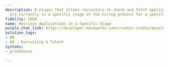 ```yaml
---
description: A plugin that allows recruiters to check and fetch applications that
  are currently in a specific stage of the hiring process for a specific job role.
fidelity: IDEA
name: Retrieve Applications in a Specific Stage
purple_chat_link: https://developer.moveworks.com/creator-studio/developer-tools/purple-chat/?conversation=%7B%22startTimestamp%22%3A%2211%3A43+AM%22%2C%22messages%22%3A%5B%7B%22parts%22%3A%5B%7B%22richText%22%3A%22Show+me+all+applications+in+the+%3Cb%3EInterview+Stage%3C%2Fb%3E+for+the+%3Cb%3ESoftware+Engineer%3C%2Fb%3E+role.%22%7D%5D%2C%22role%22%3A%22user%22%7D%2C%7B%22parts%22%3A%5B%7B%22richText%22%3A%22%F0%9F%94%8D+%3Cb%3EApplications+in+Interview+Stage+for+Software+Engineer%3A%3C%2Fb%3E%22%7D%2C%7B%22richText%22%3A%221%EF%B8%8F%E2%83%A3+%3Cb%3EJohn+Doe%3C%2Fb%3E%22%7D%2C%7B%22richText%22%3A%22%3Cul%3E%5Cn++%3Cli%3E%3Cstrong%3EEmail%3A%3C%2Fstrong%3E+john.doe%40email.com%3C%2Fli%3E%5Cn++%3Cli%3E%3Cstrong%3EApplied+On%3A%3C%2Fstrong%3E+February+10%2C+2025%3C%2Fli%3E%5Cn++%3Cli%3E%3Cstrong%3ECurrent+Status%3A%3C%2Fstrong%3E+Interview+Scheduled+%28Feb+20%2C+2025%29%3C%2Fli%3E%5Cn%3C%2Ful%3E%22%7D%2C%7B%22richText%22%3A%222%EF%B8%8F%E2%83%A3+%3Cb%3ESarah+Smith%3C%2Fb%3E%22%7D%2C%7B%22richText%22%3A%22%3Cul%3E%5Cn++%3Cli%3E%3Cstrong%3EEmail%3A%3C%2Fstrong%3E+sarah.smith%40email.com%3C%2Fli%3E%5Cn++%3Cli%3E%3Cstrong%3EApplied+On%3A%3C%2Fstrong%3E+February+12%2C+2025%3C%2Fli%3E%5Cn++%3Cli%3E%3Cstrong%3ECurrent+Status%3A%3C%2Fstrong%3E+Interview+Completed+%28Awaiting+Feedback%29%3C%2Fli%3E%5Cn%3C%2Ful%3E%22%7D%5D%2C%22role%22%3A%22assistant%22%7D%5D%7D
solution_tags:
- HR
- HR - Recruiting & Talent
systems:
- greenhouse

---
```

